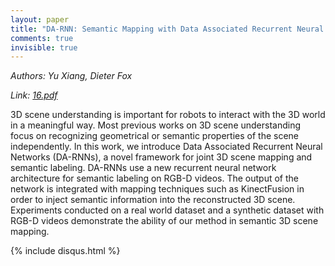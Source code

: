 ```yaml
---
layout: paper
title: "DA-RNN: Semantic Mapping with Data Associated Recurrent Neural Networks"
comments: true
invisible: true
---
```


<p class="text-left"><i>Authors: Yu Xiang, Dieter Fox</i></p>
<p class="text-left"><i>Link: <a href="https://storage.googleapis.com/rss2017-papers/16.pdf">16.pdf</a></i></p>

3D scene understanding is important for robots to interact with the 3D world in a meaningful way. Most previous works on 3D scene understanding focus on recognizing geometrical or semantic properties of the scene independently. In this work, we introduce Data Associated Recurrent Neural Networks (DA-RNNs), a novel framework for joint 3D scene mapping and semantic labeling. DA-RNNs use a new recurrent neural network architecture for semantic labeling on RGB-D videos. The output of the network is integrated with mapping techniques such as KinectFusion in order to inject semantic information into the reconstructed 3D scene. Experiments conducted on a real world dataset and a synthetic dataset with RGB-D videos demonstrate the ability of our method in semantic 3D scene mapping.

{% include disqus.html %}